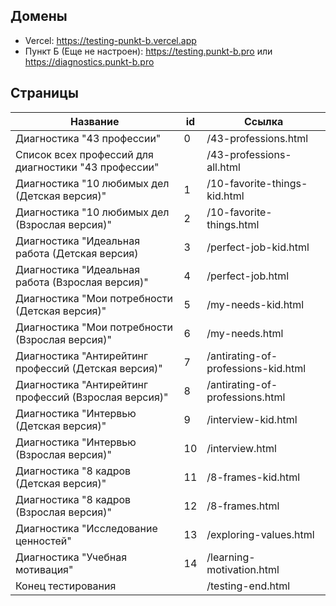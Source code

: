 ## Домены

- Vercel: https://testing-punkt-b.vercel.app
- Пункт Б (Еще не настроен): https://testing.punkt-b.pro или https://diagnostics.punkt-b.pro

## Страницы

| Название | id | Ссылка |
|----------|----------|----------|
| Диагностика "43 профессии" | 0 | /43-professions.html |
| Список всех профессий для диагностики "43 профессии" | | /43-professions-all.html |
| Диагностика "10 любимых дел (Детская версия)" | 1 | /10-favorite-things-kid.html |
| Диагностика "10 любимых дел (Взрослая версия)" | 2 | /10-favorite-things.html |
| Диагностика "Идеальная работа (Детская версия) | 3 | /perfect-job-kid.html |
| Диагностика "Идеальная работа (Взрослая версия)" | 4 | /perfect-job.html |
| Диагностика "Мои потребности (Детская версия)" | 5 | /my-needs-kid.html |
| Диагностика "Мои потребности (Взрослая версия)" | 6 | /my-needs.html |
| Диагностика "Антирейтинг профессий (Детская версия)" | 7 | /antirating-of-professions-kid.html |
| Диагностика "Антирейтинг профессий (Взрослая версия)" | 8 | /antirating-of-professions.html |
| Диагностика "Интервью (Детская версия)" | 9 | /interview-kid.html |
| Диагностика "Интервью (Взрослая версия)" | 10 | /interview.html |
| Диагностика "8 кадров (Детская версия)" | 11 | /8-frames-kid.html |
| Диагностика "8 кадров (Взрослая версия)" | 12 | /8-frames.html |
| Диагностика "Исследование ценностей" | 13 | /exploring-values.html |
| Диагностика "Учебная мотивация" | 14 | /learning-motivation.html |
| Конец тестирования | | /testing-end.html |
